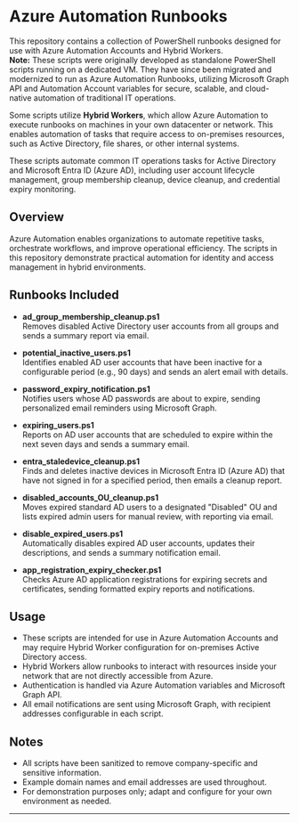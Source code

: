# Azure Automation Runbooks

This repository contains a collection of PowerShell runbooks designed for use with Azure Automation Accounts and Hybrid Workers.  
**Note:** These scripts were originally developed as standalone PowerShell scripts running on a dedicated VM. They have since been migrated and modernized to run as Azure Automation Runbooks, utilizing Microsoft Graph API and Automation Account variables for secure, scalable, and cloud-native automation of traditional IT operations.

Some scripts utilize **Hybrid Workers**, which allow Azure Automation to execute runbooks on machines in your own datacenter or network. This enables automation of tasks that require access to on-premises resources, such as Active Directory, file shares, or other internal systems.

These scripts automate common IT operations tasks for Active Directory and Microsoft Entra ID (Azure AD), including user account lifecycle management, group membership cleanup, device cleanup, and credential expiry monitoring.

## Overview

Azure Automation enables organizations to automate repetitive tasks, orchestrate workflows, and improve operational efficiency. The scripts in this repository demonstrate practical automation for identity and access management in hybrid environments.

## Runbooks Included

- **ad_group_membership_cleanup.ps1**  
  Removes disabled Active Directory user accounts from all groups and sends a summary report via email.

- **potential_inactive_users.ps1**  
  Identifies enabled AD user accounts that have been inactive for a configurable period (e.g., 90 days) and sends an alert email with details.

- **password_expiry_notification.ps1**  
  Notifies users whose AD passwords are about to expire, sending personalized email reminders using Microsoft Graph.

- **expiring_users.ps1**  
  Reports on AD user accounts that are scheduled to expire within the next seven days and sends a summary email.

- **entra_staledevice_cleanup.ps1**  
  Finds and deletes inactive devices in Microsoft Entra ID (Azure AD) that have not signed in for a specified period, then emails a cleanup report.

- **disabled_accounts_OU_cleanup.ps1**  
  Moves expired standard AD users to a designated "Disabled" OU and lists expired admin users for manual review, with reporting via email.

- **disable_expired_users.ps1**  
  Automatically disables expired AD user accounts, updates their descriptions, and sends a summary notification email.

- **app_registration_expiry_checker.ps1**  
  Checks Azure AD application registrations for expiring secrets and certificates, sending formatted expiry reports and notifications.

## Usage

- These scripts are intended for use in Azure Automation Accounts and may require Hybrid Worker configuration for on-premises Active Directory access.
- Hybrid Workers allow runbooks to interact with resources inside your network that are not directly accessible from Azure.
- Authentication is handled via Azure Automation variables and Microsoft Graph API.
- All email notifications are sent using Microsoft Graph, with recipient addresses configurable in each script.

## Notes

- All scripts have been sanitized to remove company-specific and sensitive information.
- Example domain names and email addresses are used throughout.
- For demonstration purposes only; adapt and configure for your own environment as needed.

---